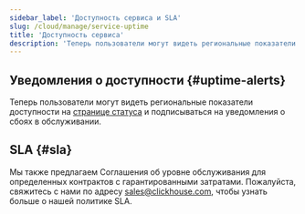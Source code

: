 ```yaml
---
sidebar_label: 'Доступность сервиса и SLA'
slug: /cloud/manage/service-uptime
title: 'Доступность сервиса'
description: 'Теперь пользователи могут видеть региональные показатели доступности на странице статуса и подписываться на уведомления о сбоях в обслуживании.'
---
```


## Уведомления о доступности {#uptime-alerts}

Теперь пользователи могут видеть региональные показатели доступности на [странице статуса](https://status.clickhouse.com/) и подписываться на уведомления о сбоях в обслуживании.

## SLA {#sla}

Мы также предлагаем Соглашения об уровне обслуживания для определенных контрактов с гарантированными затратами. Пожалуйста, свяжитесь с нами по адресу [sales@clickhouse.com](mailto:sales@clickhouse.com), чтобы узнать больше о нашей политике SLA.

